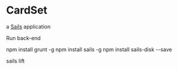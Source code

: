 # CardSet

a [Sails](http://sailsjs.org) application


Run back-end

 npm install grunt -g
 npm install sails -g
 npm install sails-disk --save

 sails lift

